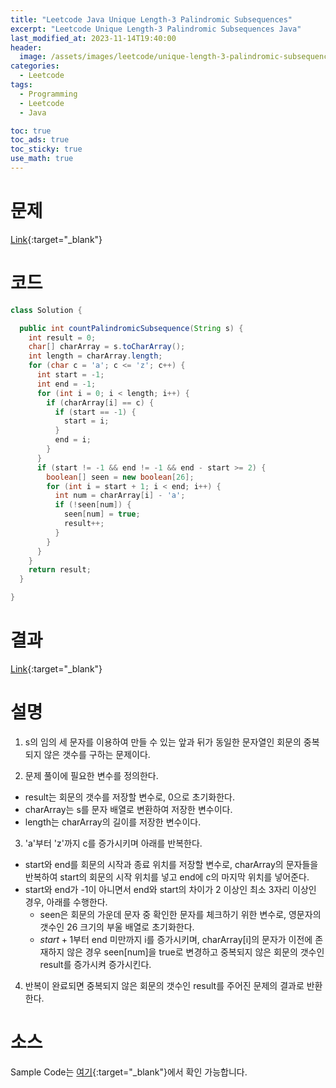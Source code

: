 ```yaml
---
title: "Leetcode Java Unique Length-3 Palindromic Subsequences"
excerpt: "Leetcode Unique Length-3 Palindromic Subsequences Java"
last_modified_at: 2023-11-14T19:40:00
header:
  image: /assets/images/leetcode/unique-length-3-palindromic-subsequences.png
categories:
  - Leetcode
tags:
  - Programming
  - Leetcode
  - Java

toc: true
toc_ads: true
toc_sticky: true
use_math: true
---
```

# 문제
[Link](https://leetcode.com/problems/unique-length-3-palindromic-subsequences){:target="_blank"}

# 코드
```java
class Solution {

  public int countPalindromicSubsequence(String s) {
    int result = 0;
    char[] charArray = s.toCharArray();
    int length = charArray.length;
    for (char c = 'a'; c <= 'z'; c++) {
      int start = -1;
      int end = -1;
      for (int i = 0; i < length; i++) {
        if (charArray[i] == c) {
          if (start == -1) {
            start = i;
          }
          end = i;
        }
      }
      if (start != -1 && end != -1 && end - start >= 2) {
        boolean[] seen = new boolean[26];
        for (int i = start + 1; i < end; i++) {
          int num = charArray[i] - 'a';
          if (!seen[num]) {
            seen[num] = true;
            result++;
          }
        }
      }
    }
    return result;
  }

}
```

# 결과
[Link](https://leetcode.com/problems/unique-length-3-palindromic-subsequences/submissions/1098575584/){:target="_blank"}

# 설명
1. s의 임의 세 문자를 이용하여 만들 수 있는 앞과 뒤가 동일한 문자열인 회문의 중복되지 않은 갯수를 구하는 문제이다.

2. 문제 풀이에 필요한 변수를 정의한다.
- result는 회문의 갯수를 저장할 변수로, 0으로 초기화한다.
- charArray는 s를 문자 배열로 변환하여 저장한 변수이다.
- length는 charArray의 길이를 저장한 변수이다.

3. 'a'부터 'z'까지 c를 증가시키며 아래를 반복한다.
- start와 end를 회문의 시작과 종료 위치를 저장할 변수로, charArray의 문자들을 반복하여 start의 회문의 시작 위치를 넣고 end에 c의 마지막 위치를 넣어준다.
- start와 end가 -1이 아니면서 end와 start의 차이가 2 이상인 최소 3자리 이상인 경우, 아래를 수행한다.
  - seen은 회문의 가운데 문자 중 확인한 문자를 체크하기 위한 변수로, 영문자의 갯수인 26 크기의 부울 배열로 초기화한다.
  - $start + 1$부터 end 미만까지 i를 증가시키며, charArray[i]의 문자가 이전에 존재하지 않은 경우 seen[num]을 true로 변경하고 중복되지 않은 회문의 갯수인 result를 증가시켜 증가시킨다.

4. 반복이 완료되면 중복되지 않은 회문의 갯수인 result를 주어진 문제의 결과로 반환한다.

# 소스
Sample Code는 [여기](https://github.com/GracefulSoul/leetcode/blob/master/src/main/java/gracefulsoul/problems/UniqueLength3PalindromicSubsequences.java){:target="_blank"}에서 확인 가능합니다.